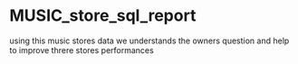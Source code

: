 # MUSIC_store_sql_report
 using this  music stores  data we understands the   owners question and help to improve threre stores performances 
